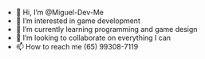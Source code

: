 - 👋 Hi, I’m @Miguel-Dev-Me
- 👀 I’m interested in game development
- 🌱 I’m currently learning programming and game design
- 💞️ I’m looking to collaborate on everything I can
- 📫 How to reach me (65) 99308-7119


